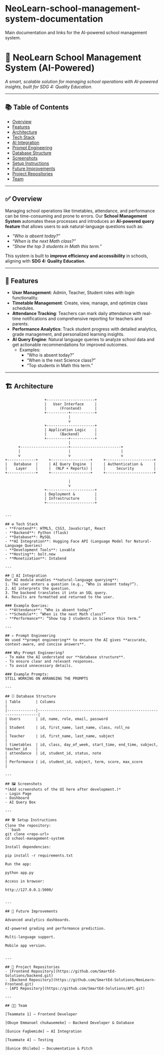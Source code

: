 # NeoLearn-school-management-system-documentation
Main documentation and links for the AI-powered school management system.


# 🏫 NeoLearn School Management System (AI-Powered)

_A smart, scalable solution for managing school operations with AI-powered insights, built for SDG 4: Quality Education._

---

## 📚 Table of Contents
- [Overview](#overview)
- [Features](#features)
- [Architecture](#architecture)
- [Tech Stack](#tech-stack)
- [AI Integration](#ai-integration)
- [Prompt Engineering](#prompt-engineering)
- [Database Structure](#database-structure)
- [Screenshots](#screenshots)
- [Setup Instructions](#setup-instructions)
- [Future Improvements](#future-improvements)
- [Project Repositories](#project-repositories)
- [Team](#team)

---

## ✅ Overview
Managing school operations like timetables, attendance, and performance can be time-consuming and prone to errors. Our **School Management System** automates these processes and introduces an **AI-powered query feature** that allows users to ask natural-language questions such as:

- *“Who is absent today?”*
- *“When is the next Math class?”*
- *“Show the top 3 students in Math this term.”*

This system is built to **improve efficiency and accessibility** in schools, aligning with **SDG 4: Quality Education**.

---

## 🔑 Features
- **User Management**: Admin, Teacher, Student roles with login functionality.
- **Timetable Management**: Create, view, manage, and optimize class schedules.
- **Attendance Tracking**: Teachers can mark daily attendance with real-time notifications and comprehensive reporting for teachers and parents.
- **Performance Analytics**: Track student progress with detailed analytics, grade management, and personalized learning insights.
- **AI Query Engine**: Natural language queries to analyze school data and get actionable recommendations for improved outcomes.
  - Examples:
    - “Who is absent today?”
    - “When is the next Science class?”
    - “Top students in Math this term.”

---

## 🏗 Architecture

```text
                  +----------------------+
                  |   User Interface     |
                  |      (Frontend)      |
                  +----------+-----------+
                             |
                             v
                  +----------------------+
                  | Application Logic    |
                  |      (Backend)       |
                  +----------+-----------+
                             |
      +----------------------+-----------------------+
      |                      |                       |
      v                      v                       v
+-------------+     +------------------+     +----------------------+
|   Database  |     | AI Query Engine  |     | Authentication &     |
|    Layer    |     |  (NLP + Reports) |     |     Security         |
+-------------+     +------------------+     +----------------------+

                             |
                             v
                  +----------------------+
                  | Deployment &         |
                  | Infrastructure       |
                  +----------------------+


---

## ⚙️ Tech Stack
- **Frontend**: HTML5, CSS3, JavaScript, React
- **Backend**: Python (flask)
- **Database**: MySQL
- **AI Integration**: Hugging Face API (Language Model for Natural-Language Queries)
- **Development Tools**: Lovable
- **Hosting**: bolt.new
- **Monetization**: IntaSend

---

## 🤖 AI Integration
Our AI module enables **natural-language querying**:
1. The user enters a question (e.g., “Who is absent today?”).
2. AI interprets the question.
3. The backend translates it into an SQL query.
4. Results are formatted and returned to the user.

### Example Queries:
- **Attendance**: “Who is absent today?”
- **Schedule**: “When is the next Math class?”
- **Performance**: “Show top 3 students in Science this term.”

---

## ✍️ Prompt Engineering
We used **prompt engineering** to ensure the AI gives **accurate, context-aware, and concise answers**.

### Why Prompt Engineering?
- To make the AI understand our **database structure**.
- To ensure clear and relevant responses.
- To avoid unnecessary details.

### Example Prompts:
STILL WORKING ON ARRANGING THE PROMPTS

---

## 🗄 Database Structure
| Table       | Columns                                                              |
|-------------|----------------------------------------------------------------------|
| Users       | id, name, role, email, password                                      |
| Student     | id, first_name, last_name, class, roll_no                            |
| Teacher     | id, first_name, last_name, subject                                   |
| timetables  | id, class, day_of_week, start_time, end_time, subject, teacher_id    |
| attendance  | id, student_id, status, note                                         |
| Performance | id, student_id, subject, term, score, max_score                      |

---

## 🖼 Screenshots
*(Add screenshots of the UI here after development.)*
- Login Page
- Dashboard
- AI Query Box

---

## 🛠 Setup Instructions
Clone the repository:
```bash
git clone <repo-url>
cd school-management-system

Install dependencies:

pip install -r requirements.txt

Run the app:

python app.py

Access in browser:

http://127.0.0.1:5000/


---

## 🚀 Future Improvements

Advanced analytics dashboards.

AI-powered grading and performance prediction.

Multi-language support.

Mobile app version.


---

## 🔗 Project Repositories
- [Frontend Repository](https://github.com/SmartEd-Solutions/backend.git)
- [Backend Repository](https://github.com/SmartEd-Solutions/NeoLearn-Frontend.git)
- [API Repository](https://github.com/SmartEd-Solutions/API.git)

---

## 👨‍💻 Team

[Teammate 1] – Frontend Developer

[Obuye Emmanuel chukwuemeke] – Backend Developer & Database

[Eunice Fagbemide] – AI Integration

[Teammate 4] – Testing

[Eunice Ohilebo] – Documentation & Pitch



